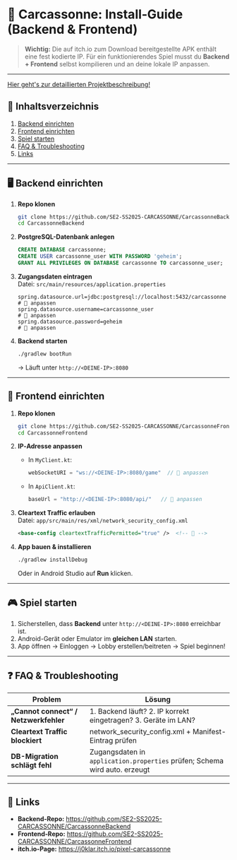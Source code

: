 # 📗 Carcassonne: Install‑Guide (Backend & Frontend)

> **Wichtig:** Die auf itch.io zum Download bereitgestellte APK enthält eine fest kodierte IP. Für ein
> funktionierendes Spiel musst du **Backend + Frontend** selbst kompilieren und an deine
> lokale IP anpassen.

---
[Hier geht's zur detaillierten Projektbeschreibung!](https://github.com/SE2-SS2025-CARCASSONNE/CarcassonneFrontend)

## 📑 Inhaltsverzeichnis

1. [Backend einrichten](#backend-einrichten)
2. [Frontend einrichten](#frontend-einrichten)
3. [Spiel starten](#spiel-starten)
4. [FAQ & Troubleshooting](#faq--troubleshooting)
5. [Links](#links)

---

## 🖥️ Backend einrichten

1. **Repo klonen**
   ```bash
   git clone https://github.com/SE2-SS2025-CARCASSONNE/CarcassonneBackend.git
   cd CarcassonneBackend
   ```

2. **PostgreSQL-Datenbank anlegen**
   ```sql
   CREATE DATABASE carcassonne;
   CREATE USER carcassonne_user WITH PASSWORD 'geheim';
   GRANT ALL PRIVILEGES ON DATABASE carcassonne TO carcassonne_user;
   ```

3. **Zugangsdaten eintragen**  
   Datei: `src/main/resources/application.properties`
   ```properties
   spring.datasource.url=jdbc:postgresql://localhost:5432/carcassonne    # 🔧 anpassen
   spring.datasource.username=carcassonne_user                          # 🔧 anpassen
   spring.datasource.password=geheim                                    # 🔧 anpassen
   ```

4. **Backend starten**
   ```bash
   ./gradlew bootRun
   ```
   → Läuft unter `http://<DEINE-IP>:8080`

---

## 📱 Frontend einrichten

1. **Repo klonen**
   ```bash
   git clone https://github.com/SE2-SS2025-CARCASSONNE/CarcassonneFrontend.git
   cd CarcassonneFrontend
   ```

2. **IP‑Adresse anpassen**
    - In `MyClient.kt`:
      ```kotlin
      webSocketURI = "ws://<DEINE-IP>:8080/game"  // 🔧 anpassen
      ```
    - In `ApiClient.kt`:
      ```kotlin
      baseUrl = "http://<DEINE-IP>:8080/api/"   // 🔧 anpassen
      ```

3. **Cleartext Traffic erlauben**  
   Datei: `app/src/main/res/xml/network_security_config.xml`
   ```xml
   <base-config cleartextTrafficPermitted="true" />  <!-- 🔧 -->
   ```

4. **App bauen & installieren**
   ```bash
   ./gradlew installDebug
   ```  
   Oder in Android Studio auf **Run** klicken.

---

## 🎮 Spiel starten

1. Sicherstellen, dass **Backend** unter `http://<DEINE-IP>:8080` erreichbar ist.
2. Android-Gerät oder Emulator im **gleichen LAN** starten.
3. App öffnen → Einloggen → Lobby erstellen/beitreten → Spiel beginnen!

---

## ❓ FAQ & Troubleshooting

| Problem                                   | Lösung                                                             |
|-------------------------------------------|--------------------------------------------------------------------|
| **„Cannot connect“ / Netzwerkfehler**     | 1. Backend läuft? 2. IP korrekt eingetragen? 3. Geräte im LAN?     |
| **Cleartext Traffic blockiert**           | network_security_config.xml + Manifest-Eintrag prüfen             |
| **DB-Migration schlägt fehl**             | Zugangsdaten in `application.properties` prüfen; Schema wird auto. erzeugt |

---

## 🔗 Links

- **Backend‑Repo:** https://github.com/SE2-SS2025-CARCASSONNE/CarcassonneBackend
- **Frontend‑Repo:** https://github.com/SE2-SS2025-CARCASSONNE/CarcassonneFrontend
- **itch.io-Page:** https://j0klar.itch.io/pixel-carcassonne  
